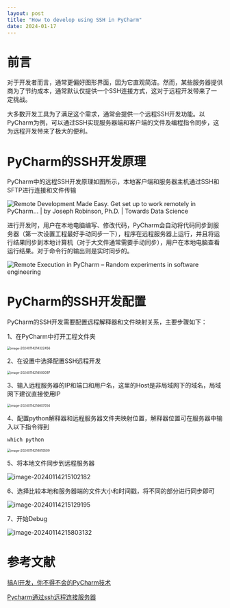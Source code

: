 ```yaml
---
layout: post
title: "How to develop using SSH in PyCharm"
date: 2024-01-17
---
```


# 前言

对于开发者而言，通常更偏好图形界面，因为它直观简洁。然而，某些服务器提供商为了节约成本，通常默认仅提供一个SSH连接方式，这对于远程开发带来了一定挑战。

大多数开发工具为了满足这个需求，通常会提供一个远程SSH开发功能。以PyCharm为例，可以通过SSH实现服务器端和客户端的文件及编程指令同步，这为远程开发带来了极大的便利。

# PyCharm的SSH开发原理

PyCharm中的远程SSH开发原理如图所示，本地客户端和服务器主机通过SSH和SFTP进行连接和文件传输

![Remote Development Made Easy. Get set up to work remotely in PyCharm… | by  Joseph Robinson, Ph.D. | Towards Data Science](https://miro.medium.com/v2/resize:fit:1388/1*ugntIt9dgE3JWvtqVJ9nCA.png)

进行开发时，用户在本地电脑编写、修改代码，PyCharm会自动将代码同步到服务器（第一次设置工程最好手动同步一下），程序在远程服务器上运行，并且将运行结果同步到本地计算机（对于大文件通常需要手动同步），用户在本地电脑查看运行结果。对于命令行的输出则是实时同步的。

![Remote Execution in PyCharm – Random experiments in software engineering](https://gitee.com/dwgan/PicGo/raw/main/img/202401142208123.png)

# PyCharm的SSH开发配置

PyCharm的SSH开发需要配置远程解释器和文件映射关系，主要步骤如下：

1、在PyCharm中打开工程文件夹

<img src="https://gitee.com/dwgan/PicGo/raw/main/img/202401142143528.png" alt="image-20240114214322456" style="zoom:50%;" />

2、在设置中选择配置SSH远程开发

<img src="https://gitee.com/dwgan/PicGo/raw/main/img/202401142145731.png" alt="image-20240114214500097" style="zoom: 50%;" />

3、输入远程服务器的IP和端口和用户名，这里的Host是非局域网下的域名，局域网下建议直接使用IP

<img src="https://gitee.com/dwgan/PicGo/raw/main/img/202401142146105.png" alt="image-20240114214607054" style="zoom:50%;" />

4、配置python解释器和远程服务器文件夹映射位置，解释器位置可在服务器中输入以下指令得到

```
which python
```



<img src="https://gitee.com/dwgan/PicGo/raw/main/img/202401142148641.png" alt="image-20240114214810509" style="zoom: 50%;" />

5、将本地文件同步到远程服务器

![image-20240114215102182](https://gitee.com/dwgan/PicGo/raw/main/img/202401142151514.png)

6、选择比较本地和服务器端的文件大小和时间戳，将不同的部分进行同步即可

![image-20240114215129195](https://gitee.com/dwgan/PicGo/raw/main/img/202401142151463.png)

7、开始Debug

![image-20240114215803132](https://gitee.com/dwgan/PicGo/raw/main/img/202401142158369.png)

# 参考文献

[搞AI开发，你不得不会的PyCharm技术](https://www.cnblogs.com/huaweiyun/p/16775793.html)

[Pycharm通过ssh远程连接服务器](https://blog.csdn.net/m0_45521766/article/details/126149339?ops_request_misc=%257B%2522request%255Fid%2522%253A%2522170523956216800226520069%2522%252C%2522scm%2522%253A%252220140713.130102334..%2522%257D&request_id=170523956216800226520069&biz_id=0&utm_medium=distribute.pc_search_result.none-task-blog-2~all~top_positive~default-1-126149339-null-null.142^v99^pc_search_result_base9&utm_term=pycharm%20ssh&spm=1018.2226.3001.4187)